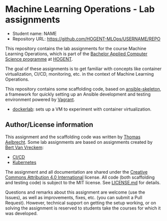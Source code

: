# Machine Learning Operations - Lab assignments

- Student name: NAME
- Repository URL: <https://github.com/HOGENT-MLOps/USERNAME/REPO>

This repository contains the lab assignments for the course Machine Learning Operations, which is part of the [Bachelor Applied Computer Science programme](https://www.hogent.be/opleidingen/bachelors/toegepaste-informatica/) at [HOGENT](https://www.hogent.be/).

The goal of these assignments is to get familiar with concepts like container virtualization, CI/CD, monitoring, etc. in the context of Machine Learning Operations.

This repository contains some scaffolding code, based on [ansible-skeleton](https://github.com/bertvv/ansible-skeleton), a framework for quickly setting up an Ansible development and testing environment powered by [Vagrant](https://vagrantup.com).

- [dockerlab](dockerlab/): sets up a VM to experiment with container virtualization.

## Author/License information

This assignment and the scaffolding code was written by [Thomas Aelbrecht](https://github.com/thomasaelbrecht/). Some lab assignments are based on assignments created by [Bert Van Vreckem](https://github.com/bertvv/):

- [CI/CD](./assignment/02-cicd.md)
- [Kubernetes](./assignment/04-kubernetes.md)

The assignment and all documentation are shared under the [Creative Commons Attribution 4.0 International](http://creativecommons.org/licenses/by/4.0/) license. All code (both scaffolding and testing code) is subject to the MIT license. See [LICENSE.md](LICENSE.md) for details.

Questions and remarks about this assignment are welcome (use the Issues), as well as improvements, fixes, etc. (you can submit a Pull Request). However, technical support on getting the setup working, or on solving the assignment is reserved to students take the courses for which it was developed.
